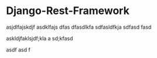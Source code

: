 # Django-Rest-Framework

asjdlfajskdjf
asdklfajs
dfas
dfasdlkfa
sdfasldfkja
sdfasd
fasd

askldjfaklsjdf;kla
a
sd;kfasd

asdf
asd
f
